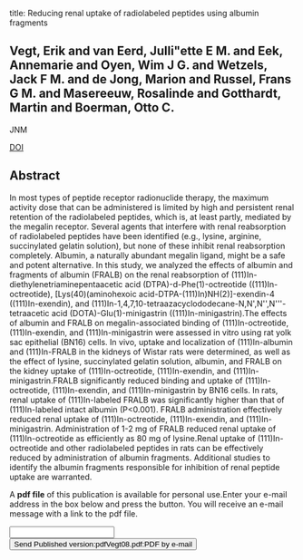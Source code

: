 title: Reducing renal uptake of radiolabeled peptides using albumin fragments

## Vegt, Erik and van Eerd, Julli"ette E M. and Eek, Annemarie and Oyen, Wim J G. and Wetzels, Jack F M. and de Jong, Marion and Russel, Frans G M. and Masereeuw, Rosalinde and Gotthardt, Martin and Boerman, Otto C.
JNM

<a href="https://doi.org/10.2967/jnumed.108.053249">DOI</a>

## Abstract
In most types of peptide receptor radionuclide therapy, the maximum activity dose that can be administered is limited by high and persistent renal retention of the radiolabeled peptides, which is, at least partly, mediated by the megalin receptor. Several agents that interfere with renal reabsorption of radiolabeled peptides have been identified (e.g., lysine, arginine, succinylated gelatin solution), but none of these inhibit renal reabsorption completely. Albumin, a naturally abundant megalin ligand, might be a safe and potent alternative. In this study, we analyzed the effects of albumin and fragments of albumin (FRALB) on the renal reabsorption of (111)In-diethylenetriaminepentaacetic acid (DTPA)-d-Phe(1)-octreotide ((111)In-octreotide), [Lys(40)(aminohexoic acid-DTPA-(111)In)NH(2)]-exendin-4 ((111)In-exendin), and (111)In-1,4,7,10-tetraazacyclododecane-N,N',N'',N'''-tetraacetic acid (DOTA)-Glu(1)-minigastrin ((111)In-minigastrin).The effects of albumin and FRALB on megalin-associated binding of (111)In-octreotide, (111)In-exendin, and (111)In-minigastrin were assessed in vitro using rat yolk sac epithelial (BN16) cells. In vivo, uptake and localization of (111)In-albumin and (111)In-FRALB in the kidneys of Wistar rats were determined, as well as the effect of lysine, succinylated gelatin solution, albumin, and FRALB on the kidney uptake of (111)In-octreotide, (111)In-exendin, and (111)In-minigastrin.FRALB significantly reduced binding and uptake of (111)In-octreotide, (111)In-exendin, and (111)In-minigastrin by BN16 cells. In rats, renal uptake of (111)In-labeled FRALB was significantly higher than that of (111)In-labeled intact albumin (P<0.001). FRALB administration effectively reduced renal uptake of (111)In-octreotide, (111)In-exendin, and (111)In-minigastrin. Administration of 1-2 mg of FRALB reduced renal uptake of (111)In-octreotide as efficiently as 80 mg of lysine.Renal uptake of (111)In-octreotide and other radiolabeled peptides in rats can be effectively reduced by administration of albumin fragments. Additional studies to identify the albumin fragments responsible for inhibition of renal peptide uptake are warranted.

A <b>pdf file</b> of this publication is available for personal use.Enter your e-mail address in the box below and press the button. You will receive an e-mail message with a link to the pdf file.
<form action="sender.php">  <input type="text" name="email">  <input type="submit" value="Send Published version:pdfVegt08.pdf:PDF by e-mail"></form>